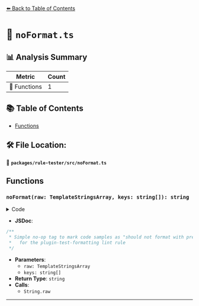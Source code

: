 [⬅️ Back to Table of Contents](../../../index.md)

# 📄 `noFormat.ts`

## 📊 Analysis Summary

| Metric | Count |
|--------|-------|
| 🔧 Functions | 1 |

## 📚 Table of Contents

- [Functions](#functions)

## 🛠️ File Location:
📂 **`packages/rule-tester/src/noFormat.ts`**

## Functions

### `noFormat(raw: TemplateStringsArray, keys: string[]): string`

<details><summary>Code</summary>

```ts
export function noFormat(raw: TemplateStringsArray, ...keys: string[]): string {
  return String.raw({ raw }, ...keys);
}
```
</details>

- **JSDoc**:
```ts
/**
 * Simple no-op tag to mark code samples as "should not format with prettier"
 *   for the plugin-test-formatting lint rule
 */
```

- **Parameters**:
  - `raw: TemplateStringsArray`
  - `keys: string[]`
- **Return Type**: `string`
- **Calls**:
  - `String.raw`

---
